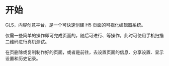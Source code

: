 # 开始
GLS，内容创意平台，是一个可快速创建 H5 页面的可视化编辑器系统。  

仅需一些简单的操作即可完成页面的<jump text="搭建" url="create.html"></jump>，随后可进行<jump text="预览" url="preview.html"></jump>、<jump text="发布" url="publish.html"></jump>等操作，此时可使用手机扫描二维码进行真机测试。  

在<jump text="管理" url="manage.html"></jump>页删除或复制制作好的页面，或者是前往<jump text="更多信息" url="more.html"></jump>，去设置页面的信息、分享设置、显示设置和历史记录。

